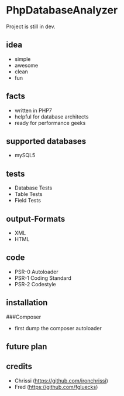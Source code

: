 # PhpDatabaseAnalyzer

Project is still in dev. 

## idea
- simple
- awesome
- clean
- fun

## facts
- written in PHP7
- helpful for database architects
- ready for performance geeks

## supported databases
- mySQL5

## tests
- Database Tests
- Table Tests
- Field Tests

## output-Formats
- XML
- HTML

## code
- PSR-0 Autoloader
- PSR-1 Coding Standard
- PSR-2 Codestyle

## installation

###Composer
- first dump the composer autoloader

## future plan

## credits
- Chrissi (https://github.com/ironchrissi)
- Fred (https://github.com/fgluecks)
